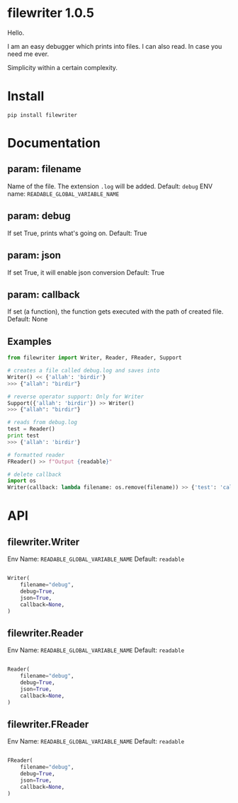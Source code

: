# filewriter 1.0.5

Hello.

I am an easy debugger which prints into files. I can also read. In case you need me ever.

Simplicity within a certain complexity.

# Install

`pip install filewriter`

# Documentation

## param: filename

Name of the file. The extension `.log` will be added. 
Default: `debug`
ENV name: `READABLE_GLOBAL_VARIABLE_NAME`

## param: debug

If set True, prints what's going on.
Default: True

## param: json

If set True, it will enable json conversion
Default: True

## param: callback

If set (a function), the function gets executed with the path of created file.
Default: None

## Examples

```python
from filewriter import Writer, Reader, FReader, Support

# creates a file called debug.log and saves into
Writer() << {'allah': 'birdir'}
>>> {"allah": "birdir"}

# reverse operator support: Only for Writer
Support({'allah': 'birdir'}) >> Writer()
>>> {"allah": "birdir"}

# reads from debug.log
test = Reader() 
print test
>>> {'allah': 'birdir'}

# formatted reader
FReader() >> f"Output {readable}"

# delete callback
import os
Writer(callback: lambda filename: os.remove(filename)) >> {'test': 'callback'} # deletes the file
```



# API

## filewriter.Writer

Env Name: `READABLE_GLOBAL_VARIABLE_NAME` Default: `readable`

```python

Writer(
    filename="debug",
    debug=True,
    json=True,
    callback=None,
)

```

## filewriter.Reader

Env Name: `READABLE_GLOBAL_VARIABLE_NAME` Default: `readable`

```python

Reader(
    filename="debug",
    debug=True,
    json=True,
    callback=None,
)

```

## filewriter.FReader

Env Name: `READABLE_GLOBAL_VARIABLE_NAME` Default: `readable`

```python

FReader(
    filename="debug",
    debug=True,
    json=True,
    callback=None,
)

```
